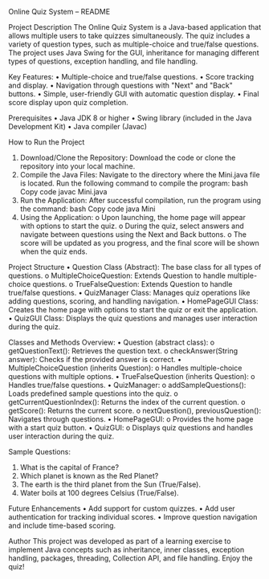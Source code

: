 Online Quiz System – README

Project Description
The Online Quiz System is a Java-based application that allows multiple users to take quizzes simultaneously. The quiz includes a variety of question types, such as multiple-choice and true/false questions. The project uses Java Swing for the GUI, inheritance for managing different types of questions, exception handling, and file handling.

Key Features:
•	Multiple-choice and true/false questions.
•	Score tracking and display.
•	Navigation through questions with "Next" and "Back" buttons.
•	Simple, user-friendly GUI with automatic question display.
•	Final score display upon quiz completion.

Prerequisites
•	Java JDK 8 or higher
•	Swing library (included in the Java Development Kit)
•	Java compiler (Javac)

How to Run the Project
1.	Download/Clone the Repository: Download the code or clone the repository into your local machine.
2.	Compile the Java Files: Navigate to the directory where the Mini.java file is located. Run the following command to compile the program:
bash
Copy code
javac Mini.java
3.	Run the Application: After successful compilation, run the program using the command:
bash
Copy code
java Mini
4.	Using the Application:
o	Upon launching, the home page will appear with options to start the quiz.
o	During the quiz, select answers and navigate between questions using the Next and Back buttons.
o	The score will be updated as you progress, and the final score will be shown when the quiz ends.



Project Structure
•	Question Class (Abstract): The base class for all types of questions.
o	MultipleChoiceQuestion: Extends Question to handle multiple-choice questions.
o	TrueFalseQuestion: Extends Question to handle true/false questions.
•	QuizManager Class: Manages quiz operations like adding questions, scoring, and handling navigation.
•	HomePageGUI Class: Creates the home page with options to start the quiz or exit the application.
•	QuizGUI Class: Displays the quiz questions and manages user interaction during the quiz.

Classes and Methods Overview:
•	Question (abstract class):
o	getQuestionText(): Retrieves the question text.
o	checkAnswer(String answer): Checks if the provided answer is correct.
•	MultipleChoiceQuestion (inherits Question):
o	Handles multiple-choice questions with multiple options.
•	TrueFalseQuestion (inherits Question):
o	Handles true/false questions.
•	QuizManager:
o	addSampleQuestions(): Loads predefined sample questions into the quiz.
o	getCurrentQuestionIndex(): Returns the index of the current question.
o	getScore(): Returns the current score.
o	nextQuestion(), previousQuestion(): Navigates through questions.
•	HomePageGUI:
o	Provides the home page with a start quiz button.
•	QuizGUI:
o	Displays quiz questions and handles user interaction during the quiz.

Sample Questions:
1.	What is the capital of France?
2.	Which planet is known as the Red Planet?
3.	The earth is the third planet from the Sun (True/False).
4.	Water boils at 100 degrees Celsius (True/False).

Future Enhancements
•	Add support for custom quizzes.
•	Add user authentication for tracking individual scores.
•	Improve question navigation and include time-based scoring.

Author
This project was developed as part of a learning exercise to implement Java concepts such as inheritance, inner classes, exception handling, packages, threading, Collection API, and file handling.
Enjoy the quiz!



 

 

 
 
